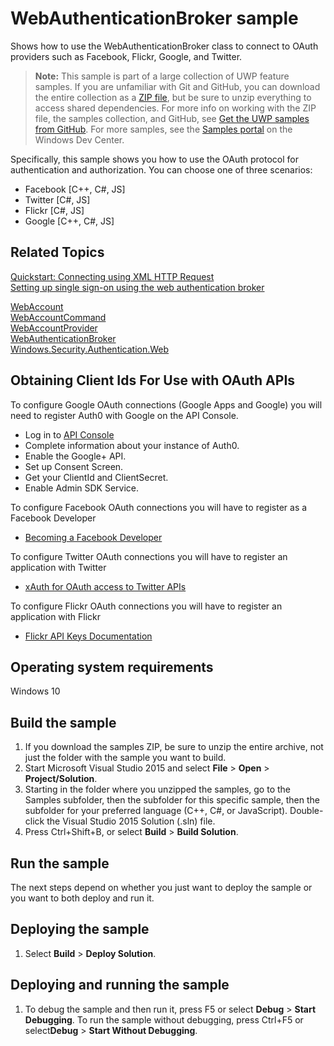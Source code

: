 ﻿<!---
  category: IdentitySecurityAndEncryption
  samplefwlink: http://go.microsoft.com/fwlink/p/?LinkId=620622
--->

# WebAuthenticationBroker sample

Shows how to use the WebAuthenticationBroker class to connect to OAuth providers such as Facebook, Flickr, Google, and Twitter.

> **Note:** This sample is part of a large collection of UWP feature samples. 
> If you are unfamiliar with Git and GitHub, you can download the entire collection as a 
> [ZIP file](https://github.com/Microsoft/Windows-universal-samples/archive/master.zip), but be 
> sure to unzip everything to access shared dependencies. For more info on working with the ZIP file, 
> the samples collection, and GitHub, see [Get the UWP samples from GitHub](https://aka.ms/ovu2uq). 
> For more samples, see the [Samples portal](https://aka.ms/winsamples) on the Windows Dev Center. 

Specifically, this sample shows you how to use the OAuth protocol for authentication and authorization. You can choose one of three scenarios: 

- Facebook [C++, C#, JS]
- Twitter [C#, JS]
- Flickr [C#, JS]
- Google [C++, C#, JS]

## Related Topics

[Quickstart: Connecting using XML HTTP Request](http://msdn.microsoft.com/library/windows/apps/hh770550)  
[Setting up single sign-on using the web authentication broker](http://msdn.microsoft.com/library/windows/apps/hh465283)  

[WebAccount](http://msdn.microsoft.com/library/windows/apps/dn279122)  
[WebAccountCommand](http://msdn.microsoft.com/library/windows/apps/dn298413)  
[WebAccountProvider](http://msdn.microsoft.com/library/windows/apps/dn279123)  
[WebAuthenticationBroker](http://msdn.microsoft.com/library/windows/apps/br227025)  
[Windows.Security.Authentication.Web](http://msdn.microsoft.com/library/windows/apps/br227044)  

## Obtaining Client Ids For Use with OAuth APIs

To configure Google OAuth connections (Google Apps and Google) you will need to register Auth0 with Google on the API Console.
- Log in to [API Console](https://console.developers.google.com/)
- Complete information about your instance of Auth0. 
- Enable the Google+ API. 
- Set up Consent Screen. 
- Get your ClientId and ClientSecret. 
- Enable Admin SDK Service.

To configure Facebook OAuth connections you will have to register as a Facebook Developer
- [Becoming a Facebook Developer](https://developers.facebook.com/apps)

To configure Twitter OAuth connections you will have to register an application with Twitter
- [xAuth for OAuth access to Twitter APIs](https://dev.twitter.com/oauth/xauth)

To configure Flickr OAuth connections you will have to register an application with Flickr
- [Flickr API Keys Documentation](https://www.flickr.com/services/api/misc.api_keys.html)

## Operating system requirements

Windows 10

## Build the sample

1. If you download the samples ZIP, be sure to unzip the entire archive, not just the folder with the sample you want to build. 
2. Start Microsoft Visual Studio 2015 and select **File** \> **Open** \> **Project/Solution**.
3. Starting in the folder where you unzipped the samples, go to the Samples subfolder, then the subfolder for this specific sample, then the subfolder for your preferred language (C++, C#, or JavaScript). Double-click the Visual Studio 2015 Solution (.sln) file.
4. Press Ctrl+Shift+B, or select **Build** \> **Build Solution**.

## Run the sample

The next steps depend on whether you just want to deploy the sample or you want to both deploy and run it.

## Deploying the sample

1.  Select **Build** \> **Deploy Solution**.

## Deploying and running the sample

1.  To debug the sample and then run it, press F5 or select **Debug** \> **Start Debugging**. To run the sample without debugging, press Ctrl+F5 or select**Debug** \> **Start Without Debugging**.
